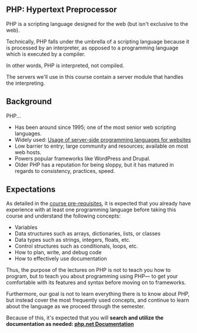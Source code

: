 ## PHP: Hypertext Preprocessor
PHP is a scripting language designed for the web (but isn't exclusive to the web).

Technically, PHP falls under the umbrella of a scripting language because it is processed by an interpreter, as opposed to a programming language which is executed by a compiler.

In other words, PHP is interpreted, not compiled.

The servers we'll use in this course contain a server module that handles the interpreting.


## Background
PHP...
+ Has been around since 1995; one of the most senior web scripting languages.
+ Widely used: [Usage of server-side programming languages for websites](http://w3techs.com/technologies/overview/programming_language/all)
+ Low barrier to entry; large community and resources; available on most web hosts.
+ Powers popular frameworks like WordPress and Drupal.
+ Older PHP has a reputation for being sloppy, but it has matured in regards to consistency, practices, speed.

## Expectations
As detailed in the [course pre-requisites](https://dwa15.com/prereq), it is expected that you already have experience with at least one  programming language before taking this course and understand the following concepts:

+ Variables
+ Data structures such as arrays, dictionaries, lists, or classes
+ Data types such as strings, integers, floats, etc.
+ Control structures such as conditionals, loops, etc.
+ How to plan, write, and debug code
+ How to effectively use documentation

Thus, the purpose of the lectures on PHP is not to teach you how to program, but to teach you about programming using PHP&mdash; to get your comfortable with its features and syntax before moving on to frameworks.

Furthermore, our goal is not to learn everything there is to know about PHP, but instead cover the most frequently used concepts, and continue to learn about the language as we proceed through the semester.

Because of this, it's expected that you will __search and utilize the documentation as needed: [php.net Documentation](http://php.net/manual/en/)__
